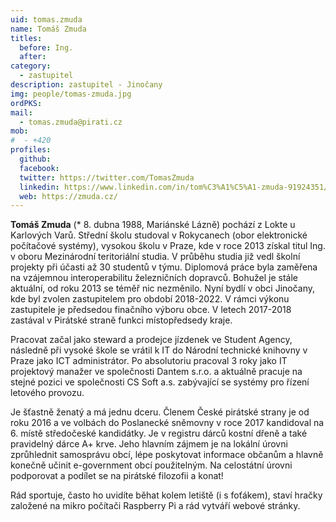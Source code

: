 ```yaml
---
uid: tomas.zmuda
name: Tomáš Zmuda
titles:
  before: Ing. 
  after:
category:
  - zastupitel
description: zastupitel - Jinočany
img: people/tomas-zmuda.jpg
ordPKS:
mail:
  - tomas.zmuda@pirati.cz
mob:
#  - +420 
profiles:
  github:
  facebook:
  twitter: https://twitter.com/TomasZmuda
  linkedin: https://www.linkedin.com/in/tom%C3%A1%C5%A1-zmuda-91924351/
  web: https://zmuda.cz/
---
```


**Tomáš Zmuda** (* 8. dubna 1988, Mariánské Lázně) pochází z Lokte u Karlových Varů. Střední školu studoval v Rokycanech (obor elektronické počítačové systémy), vysokou školu v Praze, kde v roce 2013 získal titul Ing. v oboru Mezinárodní teritoriální studia. V průběhu studia již vedl školní projekty při účasti až 30 studentů v týmu. Diplomová práce byla zaměřena na vzájemnou interoperabilitu železničních dopravců. Bohužel je stále aktuální, od roku 2013 se téměř nic nezměnilo. Nyní bydlí v obci Jinočany, kde byl zvolen zastupitelem pro období 2018-2022. V rámci výkonu zastupitele je předsedou finačního výboru obce. V letech 2017-2018 zastával v Pirátské straně funkci místopředsedy kraje. 

Pracovat začal jako steward a prodejce jízdenek ve Student Agency, následně při vysoké škole se vrátil k IT do Národní technické knihovny v Praze jako ICT administrátor. Po absolutoriu pracoval 3 roky jako IT projektový manažer ve společnosti Dantem s.r.o. a aktuálně pracuje na stejné pozici ve společnosti CS Soft a.s. zabývající se systémy pro řízení letového provozu.

Je šťastně ženatý a má jednu dceru. Členem České pirátské strany je od roku 2016 a ve volbách do Poslanecké sněmovny v roce 2017 kandidoval na 6. místě středočeské kandidátky. Je v registru dárců kostní dřeně a také pravidelný dárce A+ krve. Jeho hlavním zájmem je na lokální úrovni zprůhlednit samosprávu obcí, lépe poskytovat informace občanům a hlavně konečně učinit e-government obcí použitelným. Na celostátní úrovni podporovat a podílet se na pirátské filozofii a konat!

Rád sportuje, často ho uvidíte běhat kolem letiště (i s foťákem), staví hračky založené na mikro počítači Raspberry Pi a rád vytváří webové stránky.


